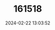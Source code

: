 ---
title: "161518"
category: "Mustelus norrisi"
draft: false
date: 2024-02-22 13:03:52
languages:
  English: ["Narrowfin Smoothhound"]
---